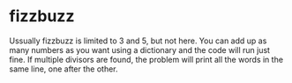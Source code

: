 # fizzbuzz
Ussually fizzbuzz is limited to 3 and 5, but not here. You can add up as many numbers as you want using a dictionary and the code will run just fine. 
If multiple divisors are found, the problem will print all the words in the same line, one after the other.


